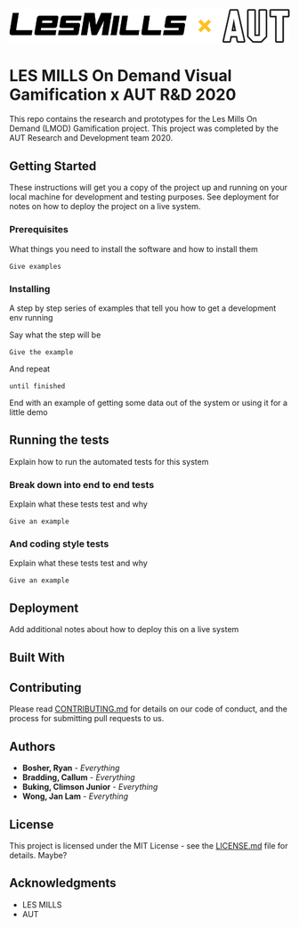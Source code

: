<img src='https://github.com/bosh-code/AUT-R-D-2020/blob/master/assets/LMxAUT_long.png'></img>
#


# LES MILLS On Demand Visual Gamification x AUT R&D 2020
This repo contains the research and prototypes for the Les Mills On Demand (LMOD) Gamification project. This project was completed by the AUT Research and Development team 2020.

## Getting Started

These instructions will get you a copy of the project up and running on your local machine for development and testing purposes. See deployment for notes on how to deploy the project on a live system.

### Prerequisites

What things you need to install the software and how to install them

```
Give examples
```

### Installing

A step by step series of examples that tell you how to get a development env running

Say what the step will be

```
Give the example
```

And repeat

```
until finished
```

End with an example of getting some data out of the system or using it for a little demo

## Running the tests

Explain how to run the automated tests for this system

### Break down into end to end tests

Explain what these tests test and why

```
Give an example
```

### And coding style tests

Explain what these tests test and why

```
Give an example
```

## Deployment

Add additional notes about how to deploy this on a live system

## Built With


## Contributing

Please read [CONTRIBUTING.md](google.com) for details on our code of conduct, and the process for submitting pull requests to us.

## Authors

* **Bosher, Ryan** - *Everything*
* **Bradding, Callum** - *Everything*
* **Buking, Climson Junior** - *Everything*
* **Wong, Jan Lam** - *Everything*



## License

This project is licensed under the MIT License - see the [LICENSE.md](LICENSE.md) file for details. Maybe?

## Acknowledgments

* LES MILLS
* AUT
